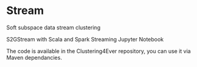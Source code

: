 # Stream
Soft subspace data stream clustering 

S2GStream with Scala and Spark Streaming
Jupyter Notebook

The code is available in the Clustering4Ever repository, you can use it via Maven dependancies.
